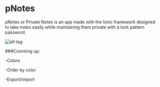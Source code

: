 # pNotes

pNotes or Private Notes is an app made with the Ionic framework designed to take notes easily while maintaining them private with a lock pattern password.

![alt tag](http://www.newson.se/wp-content/uploads/2016/10/pNotes.png)


###Comming up:

-Colors

-Order by color

-Export/import

